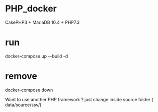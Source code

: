 # PHP_docker
CakePHP3 + MariaDB 10.4 + PHP7.3

# run 
docker-compose up --build -d
# remove
docker-compose down

Want to use another PHP framework ? just change inside source folder ( data/source/ssv/)


